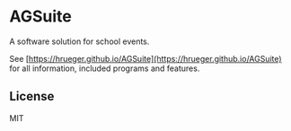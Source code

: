 # AGSuite
A software solution for school events.

See [https://hrueger.github.io/AGSuite](https://hrueger.github.io/AGSuite) for all information, included programs and features.

## License
MIT